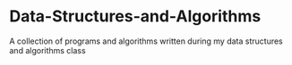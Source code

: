 # Data-Structures-and-Algorithms
A collection of programs and algorithms written during my data structures and algorithms class

